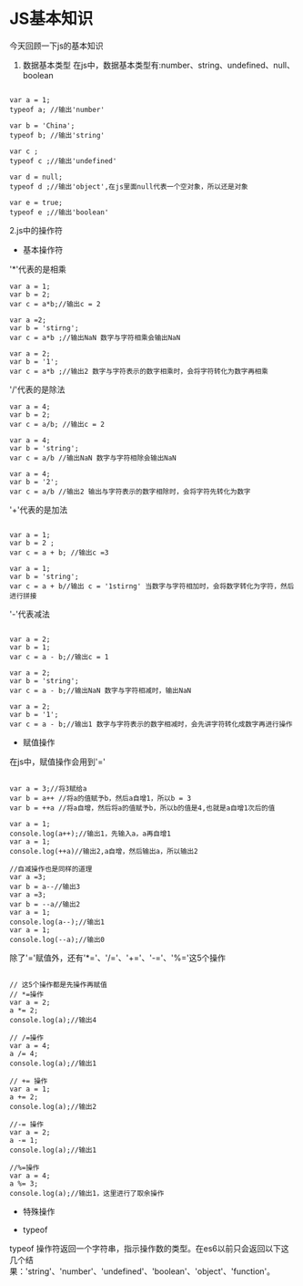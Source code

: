 # JS基本知识

今天回顾一下js的基本知识

1. 数据基本类型
在js中，数据基本类型有:number、string、undefined、null、boolean

```

var a = 1;
typeof a; //输出'number'

var b = 'China';
typeof b; //输出'string'

var c ;
typeof c ;//输出'undefined'

var d = null;
typeof d ;//输出'object',在js里面null代表一个空对象，所以还是对象

var e = true;
typeof e ;//输出'boolean'
```

2.js中的操作符

* 基本操作符

'*'代表的是相乘

```
var a = 1;
var b = 2;
var c = a*b;//输出c = 2

var a =2;
var b = 'stirng';
var c = a*b ;//输出NaN 数字与字符相乘会输出NaN

var a = 2;
var b = '1';
var c = a*b ;//输出2 数字与字符表示的数字相乘时，会将字符转化为数字再相乘
```

'/'代表的是除法

```
var a = 4;
var b = 2;
var c = a/b; //输出c = 2

var a = 4;
var b = 'string';
var c = a/b //输出NaN 数字与字符相除会输出NaN

var a = 4;
var b = '2';
var c = a/b //输出2 输出与字符表示的数字相除时，会将字符先转化为数字
```

'+'代表的是加法
```

var a = 1;
var b = 2 ;
var c = a + b; //输出c =3

var a = 1;
var b = 'string';
var c = a + b//输出 c = '1stirng' 当数字与字符相加时，会将数字转化为字符，然后进行拼接
```

'-'代表减法

```

var a = 2;
var b = 1;
var c = a - b;//输出c = 1

var a = 2;
var b = 'string';
var c = a - b;//输出NaN 数字与字符相减时，输出NaN

var a = 2;
var b = '1';
var c = a - b;//输出1 数字与字符表示的数字相减时，会先讲字符转化成数字再进行操作
```

* 赋值操作

在js中，赋值操作会用到'='

```

var a = 3;//将3赋给a
var b = a++ //将a的值赋予b，然后a自增1，所以b = 3
var b = ++a //将a自增，然后将a的值赋予b，所以b的值是4,也就是a自增1次后的值

var a = 1;
console.log(a++);//输出1，先输入a，a再自增1
var a = 1;
console.log(++a)//输出2,a自增，然后输出a，所以输出2

//自减操作也是同样的道理
var a =3;
var b = a--//输出3
var a =3;
var b = --a//输出2
var a = 1;
console.log(a--);//输出1
var a = 1;
console.log(--a);//输出0

```
除了'='赋值外，还有'*='、'/='、'+='、'-='、'%='这5个操作


```

// 这5个操作都是先操作再赋值
// *=操作 
var a = 2;
a *= 2;
console.log(a);//输出4

// /=操作
var a = 4;
a /= 4;
console.log(a);//输出1

// += 操作
var a = 1;
a += 2;
console.log(a);//输出2

//-= 操作
var a = 2;
a -= 1;
console.log(a);//输出1

//%=操作
var a = 4;
a %= 3;
console.log(a);//输出1，这里进行了取余操作
```

* 特殊操作

* typeof

typeof 操作符返回一个字符串，指示操作数的类型。在es6以前只会返回以下这几个结果：'string'、'number'、'undefined'、'boolean'、'object'、'function'。

